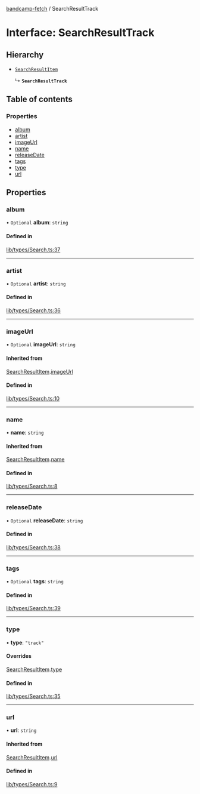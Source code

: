 [bandcamp-fetch](../README.md) / SearchResultTrack

# Interface: SearchResultTrack

## Hierarchy

- [`SearchResultItem`](SearchResultItem.md)

  ↳ **`SearchResultTrack`**

## Table of contents

### Properties

- [album](SearchResultTrack.md#album)
- [artist](SearchResultTrack.md#artist)
- [imageUrl](SearchResultTrack.md#imageurl)
- [name](SearchResultTrack.md#name)
- [releaseDate](SearchResultTrack.md#releasedate)
- [tags](SearchResultTrack.md#tags)
- [type](SearchResultTrack.md#type)
- [url](SearchResultTrack.md#url)

## Properties

### album

• `Optional` **album**: `string`

#### Defined in

[lib/types/Search.ts:37](https://github.com/patrickkfkan/bandcamp-fetch/blob/eace49c/src/lib/types/Search.ts#L37)

___

### artist

• `Optional` **artist**: `string`

#### Defined in

[lib/types/Search.ts:36](https://github.com/patrickkfkan/bandcamp-fetch/blob/eace49c/src/lib/types/Search.ts#L36)

___

### imageUrl

• `Optional` **imageUrl**: `string`

#### Inherited from

[SearchResultItem](SearchResultItem.md).[imageUrl](SearchResultItem.md#imageurl)

#### Defined in

[lib/types/Search.ts:10](https://github.com/patrickkfkan/bandcamp-fetch/blob/eace49c/src/lib/types/Search.ts#L10)

___

### name

• **name**: `string`

#### Inherited from

[SearchResultItem](SearchResultItem.md).[name](SearchResultItem.md#name)

#### Defined in

[lib/types/Search.ts:8](https://github.com/patrickkfkan/bandcamp-fetch/blob/eace49c/src/lib/types/Search.ts#L8)

___

### releaseDate

• `Optional` **releaseDate**: `string`

#### Defined in

[lib/types/Search.ts:38](https://github.com/patrickkfkan/bandcamp-fetch/blob/eace49c/src/lib/types/Search.ts#L38)

___

### tags

• `Optional` **tags**: `string`

#### Defined in

[lib/types/Search.ts:39](https://github.com/patrickkfkan/bandcamp-fetch/blob/eace49c/src/lib/types/Search.ts#L39)

___

### type

• **type**: ``"track"``

#### Overrides

[SearchResultItem](SearchResultItem.md).[type](SearchResultItem.md#type)

#### Defined in

[lib/types/Search.ts:35](https://github.com/patrickkfkan/bandcamp-fetch/blob/eace49c/src/lib/types/Search.ts#L35)

___

### url

• **url**: `string`

#### Inherited from

[SearchResultItem](SearchResultItem.md).[url](SearchResultItem.md#url)

#### Defined in

[lib/types/Search.ts:9](https://github.com/patrickkfkan/bandcamp-fetch/blob/eace49c/src/lib/types/Search.ts#L9)
